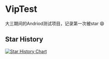 # VipTest
大三期间的Andriod测试项目，记录第一次被star 😄

## Star History

[![Star History Chart](https://api.star-history.com/svg?repos=cheng000/VipTest&type=Date)](https://star-history.com/#cheng000/VipTest&Date)

